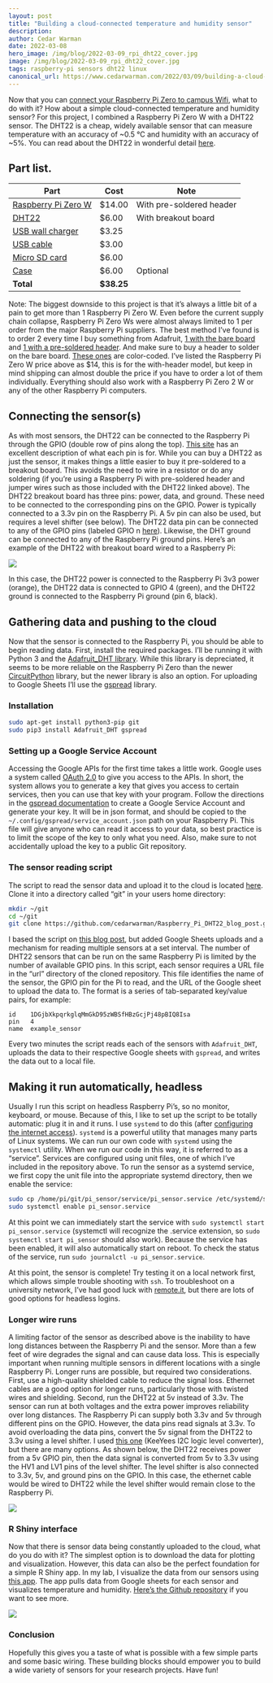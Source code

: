 ```yaml
---
layout: post
title: "Building a cloud-connected temperature and humidity sensor"
description:
author: Cedar Warman
date: 2022-03-08
hero_image: /img/blog/2022-03-09_rpi_dht22_cover.jpg
image: /img/blog/2022-03-09_rpi_dht22_cover.jpg
tags: raspberry-pi sensors dht22 linux
canonical_url: https://www.cedarwarman.com/2022/03/09/building-a-cloud-connected-temp-and-humidity-sensor.html
---
```


Now that you can <a href ="https://www.cedarwarman.com/2020/08/09/connecting-to-campus-wifi.html">connect your Raspberry Pi Zero to campus Wifi</a>, what to do with it? How about a simple cloud-connected temperature and humidity sensor? For this project, I combined a Raspberry Pi Zero W with a DHT22 sensor. The DHT22 is a cheap, widely available sensor that can measure temperature with an accuracy of ~0.5 °C and humidity with an accuracy of ~5%. You can read about the DHT22 in wonderful detail <a href ="https://www.kandrsmith.org/RJS/Misc/Hygrometers/calib_dht22.html">here</a>.

## Part list.
<div class="container is-max-desktop has-text-centered">
<table class="table is-hoverable">
<thead>
<tr>
<th>Part</th>
<th>Cost</th>
<th>Note</th>
</tr>
</thead>
<tbody>
	<tr>
		<td><a href ="https://www.adafruit.com/product/3708">Raspberry Pi Zero W</a></td>
		<td>$14.00</td>
		<td>With pre-soldered header</td>
	</tr>
	<tr>
		<td><a href ="https://www.amazon.com/gp/product/B07XBVR532/">DHT22</a></td>
		<td>$6.00</td>
		<td>With breakout board</td>
	</tr>
	<tr>
		<td><a href ="https://www.amazon.com/Charger-X-Universal-Adapter-Samsung/dp/B0794WT57Y/">USB wall charger</a></td>
		<td>$3.25</td>
		<td></td>
	</tr>
	<tr>
		<td><a href ="https://www.amazon.com/10ft3Pack-Charging-Smartphone-Connection-Blackwhite/dp/B06XYH75NQ/">USB cable</a></td>
		<td>$3.00</td>
		<td></td>
	</tr>
	<tr>
		<td><a href ="https://www.amazon.com/PNY-Elite-microSDHC-Memory-3-Pack/dp/B07YXJM282/">Micro SD card</a></td>
		<td>$6.00</td>
		<td></td>
	</tr>
	<tr>
		<td><a href ="https://www.adafruit.com/product/3471">Case</a></td>
		<td>$6.00</td>
		<td>Optional</td>
	</tr>
	<tr>
		<td><strong>Total</strong></td>
		<td><strong>$38.25</strong></td>
		<td></td>
	</tr>
</tbody>
</table>

</div>

Note: The biggest downside to this project is that it’s always a little bit of a pain to get more than 1 Raspberry Pi Zero W. Even before the current supply chain collapse, Raspberry Pi Zero Ws were almost always limited to 1 per order from the major Raspberry Pi suppliers. The best method I’ve found is to order 2 every time I buy something from Adafruit, <a href ="https://www.adafruit.com/product/3400">1 with the bare board</a> and <a href ="https://www.adafruit.com/product/3708">1 with a pre-soldered header</a>. And make sure to buy a header to solder on the bare board. <a href ="https://www.adafruit.com/product/3907">These ones</a> are color-coded. I’ve listed the Raspberry Pi Zero W price above as $14, this is for the with-header model, but keep in mind shipping can almost double the price if you have to order a lot of them individually. Everything should also work with a Raspberry Pi Zero 2 W or any of the other Raspberry Pi computers.

## Connecting the sensor(s)
As with most sensors, the DHT22 can be connected to the Raspberry Pi through the GPIO (double row of pins along the top). <a href ="https://pinout.xyz/">This site</a> has an excellent description of what each pin is for. While you can buy a DHT22 as just the sensor, it makes things a little easier to buy it pre-soldered to a breakout board. This avoids the need to wire in a resistor or do any soldering (if you’re using a Raspberry Pi with pre-soldered header and jumper wires such as those included with the DHT22 linked above). The DHT22 breakout board has three pins: power, data, and ground. These need to be connected to the corresponding pins on the GPIO. Power is typically connected to a 3.3v pin on the Raspberry Pi. A 5v pin can also be used, but requires a level shifter (see below). The DHT22 data pin can be connected to any of the GPIO pins (labeled GPIO n <a href ="https://pinout.xyz/">here</a>). Likewise, the DHT ground can be connected to any of the Raspberry Pi ground pins. Here’s an example of the DHT22 with breakout board wired to a Raspberry Pi:

<div class="container is-max-desktop">
	<div class="columns">
		<div class="column is-4">
			<img src="img/blog/2022-03-09_DHT22_RPi0.jpg">
		</div>
	</div>
</div>

In this case, the DHT22 power is connected to the Raspberry Pi 3v3 power (orange), the DHT22 data is connected to GPIO 4 (green), and the DHT22 ground is connected to the Raspberry Pi ground (pin 6, black).

## Gathering data and pushing to the cloud
Now that the sensor is connected to the Raspberry Pi, you should be able to begin reading data. First, install the required packages. I’ll be running it with Python 3 and the <a href ="https://github.com/adafruit/Adafruit_Python_DHT">Adafruit_DHT library</a>. While this library is depreciated, it seems to be more reliable on the Raspberry Pi Zero than the newer <a href ="https://github.com/adafruit/Adafruit_CircuitPython_DHT">CircuitPython</a> library, but the newer library is also an option. For uploading to Google Sheets I’ll use the <a href ="https://docs.gspread.org/en/latest/">gspread</a> library.

### Installation
```bash
sudo apt-get install python3-pip git
sudo pip3 install Adafruit_DHT gspread
```

### Setting up a Google Service Account
Accessing the Google APIs for the first time takes a little work. Google uses a system called <a href ="https://developers.google.com/identity/protocols/oauth2">OAuth 2.0</a> to give you access to the APIs. In short, the system allows you to generate a key that gives you access to certain services, then you can use that key with your program. Follow the directions in the <a href ="https://docs.gspread.org/en/latest/oauth2.html">gspread documentation</a> to create a Google Service Account and generate your key. It will be in json format, and should be copied to the `~/.config/gspread/service_account.json` path on your Raspberry Pi. This file will give anyone who can read it access to your data, so best practice is to limit the scope of the key to only what you need. Also, make sure to not accidentally upload the key to a public Git repository.

### The sensor reading script
The script to read the sensor data and upload it to the cloud is located <a href ="https://github.com/cedarwarman/Raspberry_Pi_DHT22_blog_post">here</a>. Clone it into a directory called “git” in your users home directory:

```bash
mkdir ~/git
cd ~/git
git clone https://github.com/cedarwarman/Raspberry_Pi_DHT22_blog_post.git
```

I based the script on <a href ="https://pimylifeup.com/raspberry-pi-humidity-sensor-dht22/">this blog post</a>, but added Google Sheets uploads and a mechanism for reading multiple sensors at a set interval. The number of DHT22 sensors that can be run on the same Raspberry Pi is limited by the number of available GPIO pins. In this script, each sensor requires a URL file in the “url” directory of the cloned repository. This file identifies the name of the sensor, the GPIO pin for the Pi to read, and the URL of the Google sheet to upload the data to. The format is a series of tab-separated key/value pairs, for example:

```
id    1DGjbXkpqrkglqMmGkD95zWBSfHBzGcjPj48pBIQ8Isa
pin   4
name  example_sensor
```

Every two minutes the script reads each of the sensors with `Adafruit_DHT`, uploads the data to their respective Google sheets with `gspread`, and writes the data out to a local file.

## Making it run automatically, headless
Usually I run this script on headless Raspberry Pi’s, so no monitor, keyboard, or mouse. Because of this, I like to set up the script to be totally automatic: plug it in and it runs. I use `systemd` to do this (after <a href ="https://www.cedarwarman.com/2020/08/09/connecting-to-campus-wifi.html">configuring the internet access</a>). `systemd` is a powerful utility that manages many parts of Linux systems. We can run our own code with `systemd` using the `systemctl` utility. When we run our code in this way, it is referred to as a “service”. Services are configured using unit files, one of which I’ve included in the repository above. To run the sensor as a systemd service, we first copy the unit file into the appropriate systemd directory, then we enable the service:

```bash
sudo cp /home/pi/git/pi_sensor/service/pi_sensor.service /etc/systemd/system/
sudo systemctl enable pi_sensor.service
```

At this point we can immediately start the service with `sudo systemctl start pi_sensor.service` (systemctl will recognize the .service extension, so `sudo systemctl start pi_sensor` should also work). Because the service has been enabled, it will also automatically start on reboot. To check the status of the service, run `sudo journalctl -u pi_sensor.service`.

At this point, the sensor is complete! Try testing it on a local network first, which allows simple trouble shooting with `ssh`. To troubleshoot on a university network, I’ve had good luck with <a href ="https://remote.it/">remote.it</a>, but there are lots of good options for headless logins.

### Longer wire runs
A limiting factor of the sensor as described above is the inability to have long distances between the Raspberry Pi and the sensor. More than a few feet of wire degrades the signal and can cause data loss. This is especially important when running multiple sensors in different locations with a single Raspberry Pi. Longer runs are possible, but required two considerations. First, use a high-quality shielded cable to reduce the signal loss. Ethernet cables are a good option for longer runs, particularly those with twisted wires and shielding. Second, run the DHT22 at 5v instead of 3.3v. The sensor can run at both voltages and the extra power improves reliability over long distances. The Raspberry Pi can supply both 3.3v and 5v through different pins on the GPIO. However, the data pins read signals at 3.3v. To avoid overloading the data pins, convert the 5v signal from the DHT22 to 3.3v using a level shifter. I used <a href ="https://www.amazon.com/gp/product/B07LG646VS/">this one</a> (KeeYees I2C logic level converter), but there are many options. As shown below, the DHT22 receives power from a 5v GPIO pin, then the data signal is converted from 5v to 3.3v using the HV1 and LV1 pins of the level shifter. The level shifter is also connected to 3.3v, 5v, and ground pins on the GPIO. In this case, the ethernet cable would be wired to DHT22 while the level shifter would remain close to the Raspberry Pi. 

<div class="container is-max-desktop">
    <div class="columns">
        <div class="column is-4">
            <img src="img/blog/2022-03-09_DHT22_level_shifter.jpg">
        </div>
    </div>
</div>

### R Shiny interface
Now that there is sensor data being constantly uploaded to the cloud, what do you do with it? The simplest option is to download the data for plotting and visualization. However, this data can also be the perfect foundation for a simple R Shiny app. In my lab, I visualize the data from our sensors using <a href ="https://viz.datascience.arizona.edu/palanivelu-lab-sensors/">this app</a>. The app pulls data from Google sheets for each sensor and visualizes temperature and humidity. <a href ="https://github.com/cedarwarman/shiny_pi_sensors/">Here’s the Github repository</a> if you want to see more.

<div class="container is-max-desktop">
    <div class="columns">
        <div class="column is-4">
            <img src="img/blog/2022-03-09_shiny_interface.jpg">
        </div>
    </div>
</div>

### Conclusion
Hopefully this gives you a taste of what is possible with a few simple parts and some basic wiring. These building blocks should empower you to build a wide variety of sensors for your research projects. Have fun!


